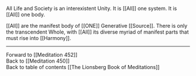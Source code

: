 All Life and Society is an interexistent Unity. It is [[All]] one system. It is [[All]] one body. 

[[All]] are the manifest body of [[ONE]] Generative [[Source]]. There is only the transcendent Whole, with [[All]] its diverse myriad of manifest parts that must rise into [[Harmony]]. 

___

Forward to [[Meditation 452]]  
Back to [[Meditation 450]]  
Back to table of contents [[The Lionsberg Book of Meditations]]  